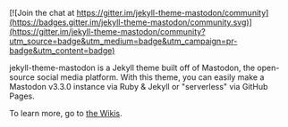 
[![Join the chat at https://gitter.im/jekyll-theme-mastodon/community](https://badges.gitter.im/jekyll-theme-mastodon/community.svg)](https://gitter.im/jekyll-theme-mastodon/community?utm_source=badge&utm_medium=badge&utm_campaign=pr-badge&utm_content=badge)

jekyll-theme-mastodon is a Jekyll theme built off of Mastodon, the open-source social media platform. With this theme, you can easily make a Mastodon v3.3.0 instance via Ruby & Jekyll or "serverless" via GitHub Pages.

To learn more, go to [the Wikis](https://github.com/EthanMcBloxxer/jekyll-theme-mastodon/wiki).
